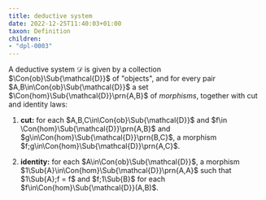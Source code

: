 ```yaml
---
title: deductive system
date: 2022-12-25T11:40:03+01:00
taxon: Definition
children:
- "dpl-0003"
---
```


A deductive system $\mathcal{D}$ is given by a collection
$\Con{ob}\Sub{\mathcal{D}}$ of "objects", and for every pair
$A,B\in\Con{ob}\Sub{\mathcal{D}}$ a set $\Con{hom}\Sub{\mathcal{D}}\prn{A,B}$
of *morphisms*, together with cut and identity laws:

1. **cut:** for each $A,B,C\in\Con{ob}\Sub{\mathcal{D}}$ and $f\in \Con{hom}\Sub{\mathcal{D}}\prn{A,B}$ and $g\in\Con{hom}\Sub{\mathcal{D}}\prn{B,C}$, a morphism $f;g\in\Con{hom}\Sub{\mathcal{D}}\prn{A,C}$.

2. **identity:** for each $A\in\Con{ob}\Sub{\mathcal{D}}$, a morphism $1\Sub{A}\in\Con{hom}\Sub{\mathcal{D}}\prn{A,A}$ such that $1\Sub{A};f = f$ and $f;1\Sub{B}$ for each $f\in\Con{hom}\Sub{\mathcal{D}}(A,B)$.
